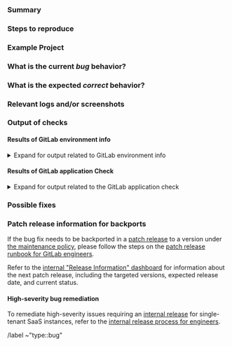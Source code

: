 ### Summary

<!-- Summarize the bug encountered concisely. -->

### Steps to reproduce

<!-- Describe how one can reproduce the issue - this is very important. Please use an ordered list. -->

### Example Project

<!-- If possible, please create an example project here on GitLab.com that exhibits the problematic 
behavior, and link to it here in the bug report. If you are using an older version of GitLab, this 
will also determine whether the bug is fixed in a more recent version. -->

### What is the current *bug* behavior?

<!-- Describe what actually happens. -->

### What is the expected *correct* behavior?

<!-- Describe what you should see instead. -->

### Relevant logs and/or screenshots

<!-- Paste any relevant logs - please use code blocks (```
 as it's tough to read otherwise. -->

### Output of checks

<!-- If you are reporting a bug on GitLab.com, uncomment below -->

<!-- This bug happens on GitLab.com -->

<!-- and uncomment below if you have /label privileges -->
<!-- /label ~"reproduced on GitLab.com" -->
<!-- or follow up with an issue comment of `@gitlab-bot label ~"reproduced on GitLab.com"` if you do not -->

#### Results of GitLab environment info

<!--  Input any relevant GitLab environment information if needed. -->

<details>
<summary>Expand for output related to GitLab environment info</summary>

<pre>

(For installations with omnibus-gitlab package run and paste the output of:
`sudo gitlab-rake gitlab:env:info`)

(For installations from source run and paste the output of:
`sudo -u git -H bundle exec rake gitlab:env:info RAILS_ENV=production`)

</pre>
</details>

#### Results of GitLab application Check

<!--  Input any relevant GitLab application check information if needed. -->

<details>
<summary>Expand for output related to the GitLab application check</summary>
<pre>

(For installations with omnibus-gitlab package run and paste the output of:
`sudo gitlab-rake gitlab:check SANITIZE=true`)

(For installations from source run and paste the output of:
`sudo -u git -H bundle exec rake gitlab:check RAILS_ENV=production SANITIZE=true`)

(we will only investigate if the tests are passing)

</pre>
</details>

### Possible fixes

<!-- If you can, link to the line of code that might be responsible for the problem. -->

### Patch release information for backports

If the bug fix needs to be backported in a [patch release](https://handbook.gitlab.com/handbook/engineering/releases/patch-releases) to a version
under [the maintenance policy](https://docs.gitlab.com/policy/maintenance/), please follow the steps on the
[patch release runbook for GitLab engineers](https://gitlab.com/gitlab-org/release/docs/-/blob/master/general/patch/engineers.md).

Refer to the [internal "Release Information" dashboard](https://dashboards.gitlab.net/d/delivery-release_info/delivery3a-release-information?orgId=1)
for information about the next patch release, including the targeted versions, expected release date, and current status.

#### High-severity bug remediation

To remediate high-severity issues requiring an [internal release](https://handbook.gitlab.com/handbook/engineering/releases/internal-releases/) for single-tenant SaaS instances,
refer to the [internal release process for engineers](https://gitlab.com/gitlab-org/release/docs/-/blob/master/general/internal-releases/engineers.md?ref_type=heads).

/label ~"type::bug"
<!-- If you don't have /label privileges, follow up with an issue comment of `@gitlab-bot label ~"type::bug"` -->
